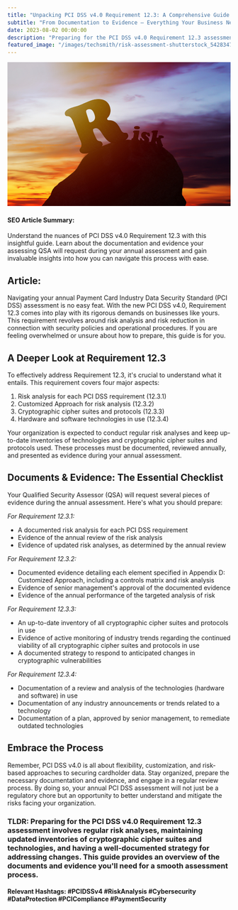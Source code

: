 ```yaml
---
title: "Unpacking PCI DSS v4.0 Requirement 12.3: A Comprehensive Guide to Navigate Your Annual Assessment"
subtitle: "From Documentation to Evidence – Everything Your Business Needs to Prepare"
date: 2023-08-02 00:00:00
description: "Preparing for the PCI DSS v4.0 Requirement 12.3 assessment involves regular risk analyses, maintaining updated inventories of cryptographic cipher suites and technologies, and having a well-documented strategy for addressing changes. This guide provides an overview of the documents and evidence you'll need for a smooth assessment process."
featured_image: "/images/techsmith/risk-assessment-shutterstock_542834731.jpg"
---
```


![](/images/techsmith/risk-assessment-shutterstock_542834731.jpg)


#### SEO Article Summary:
Understand the nuances of PCI DSS v4.0 Requirement 12.3 with this insightful guide. Learn about the documentation and evidence your assessing QSA will request during your annual assessment and gain invaluable insights into how you can navigate this process with ease.

## Article:

Navigating your annual Payment Card Industry Data Security Standard (PCI DSS) assessment is no easy feat. With the new PCI DSS v4.0, Requirement 12.3 comes into play with its rigorous demands on businesses like yours. This requirement revolves around risk analysis and risk reduction in connection with security policies and operational procedures. If you are feeling overwhelmed or unsure about how to prepare, this guide is for you. 

## A Deeper Look at Requirement 12.3

To effectively address Requirement 12.3, it's crucial to understand what it entails. This requirement covers four major aspects: 

1. Risk analysis for each PCI DSS requirement (12.3.1)
2. Customized Approach for risk analysis (12.3.2)
3. Cryptographic cipher suites and protocols (12.3.3)
4. Hardware and software technologies in use (12.3.4)

Your organization is expected to conduct regular risk analyses and keep up-to-date inventories of technologies and cryptographic cipher suites and protocols used. These processes must be documented, reviewed annually, and presented as evidence during your annual assessment. 

## Documents & Evidence: The Essential Checklist

Your Qualified Security Assessor (QSA) will request several pieces of evidence during the annual assessment. Here's what you should prepare:

*For Requirement 12.3.1:*
- A documented risk analysis for each PCI DSS requirement
- Evidence of the annual review of the risk analysis
- Evidence of updated risk analyses, as determined by the annual review

*For Requirement 12.3.2:*
- Documented evidence detailing each element specified in Appendix D: Customized Approach, including a controls matrix and risk analysis
- Evidence of senior management's approval of the documented evidence
- Evidence of the annual performance of the targeted analysis of risk

*For Requirement 12.3.3:*
- An up-to-date inventory of all cryptographic cipher suites and protocols in use
- Evidence of active monitoring of industry trends regarding the continued viability of all cryptographic cipher suites and protocols in use
- A documented strategy to respond to anticipated changes in cryptographic vulnerabilities

*For Requirement 12.3.4:*
- Documentation of a review and analysis of the technologies (hardware and software) in use
- Documentation of any industry announcements or trends related to a technology
- Documentation of a plan, approved by senior management, to remediate outdated technologies

## Embrace the Process

Remember, PCI DSS v4.0 is all about flexibility, customization, and risk-based approaches to securing cardholder data. Stay organized, prepare the necessary documentation and evidence, and engage in a regular review process. By doing so, your annual PCI DSS assessment will not just be a regulatory chore but an opportunity to better understand and mitigate the risks facing your organization. 

### TLDR: Preparing for the PCI DSS v4.0 Requirement 12.3 assessment involves regular risk analyses, maintaining updated inventories of cryptographic cipher suites and technologies, and having a well-documented strategy for addressing changes. This guide provides an overview of the documents and evidence you'll need for a smooth assessment process.

#### Relevant Hashtags: #PCIDSSv4 #RiskAnalysis #Cybersecurity #DataProtection #PCICompliance #PaymentSecurity
